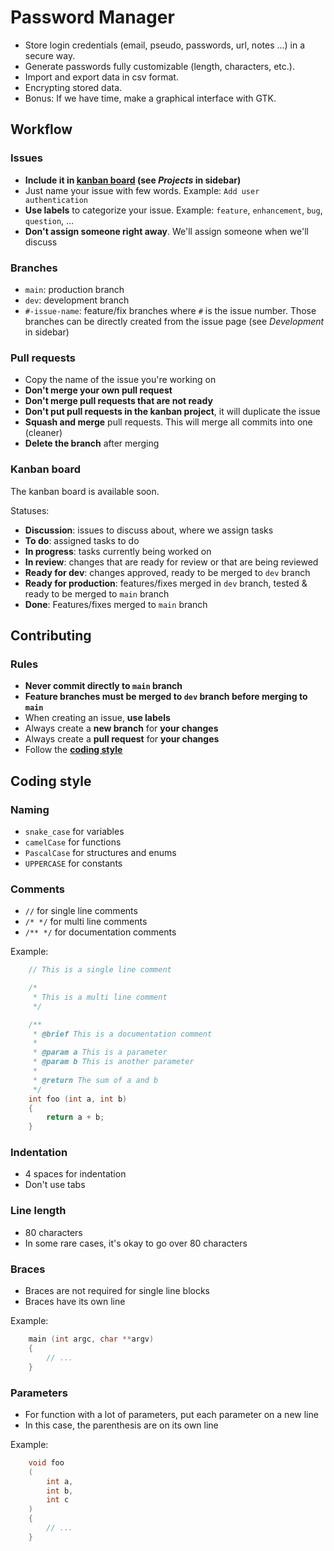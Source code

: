 # Password Manager

- Store login credentials (email, pseudo, passwords, url, notes ...) in a secure way.
- Generate passwords fully customizable (length, characters, etc.).
- Import and export data in csv format.
- Encrypting stored data.
- Bonus: If we have time, make a graphical interface with GTK.

## Workflow

### Issues

- **Include it in [kanban board](#kanban-board) (see _Projects_ in sidebar)**
- Just name your issue with few words. Example: `Add user authentication`
- **Use labels** to categorize your issue. Example: `feature`, `enhancement`,
  `bug`, `question`, ...
- **Don't assign someone right away**. We'll assign someone when we'll discuss

### Branches

- `main`: production branch
- `dev`: development branch
- `#-issue-name`: feature/fix branches where `#` is the issue number. Those
  branches can be directly created from the issue page (see _Development_
  in sidebar)

### Pull requests

- Copy the name of the issue you're working on
- **Don't merge your own pull request**
- **Don't merge pull requests that are not ready**
- **Don't put pull requests in the kanban project**, it will duplicate the
  issue
- **Squash and merge** pull requests. This will merge all commits into one
  (cleaner)
- **Delete the branch** after merging

### Kanban board

The kanban board is available soon.

Statuses:

- **Discussion**: issues to discuss about, where we assign tasks
- **To do**: assigned tasks to do
- **In progress**: tasks currently being worked on
- **In review**: changes that are ready for review or that are being reviewed
- **Ready for dev**: changes approved, ready to be merged to `dev` branch
- **Ready for production**: features/fixes merged in `dev` branch, tested &
  ready to be merged to `main` branch
- **Done**: Features/fixes merged to `main` branch

## Contributing

### Rules

- **Never commit directly to `main` branch**
- **Feature branches must be merged to `dev` branch before merging to `main`**
- When creating an issue, **use labels**
- Always create a **new branch** for **your changes**
- Always create a **pull request** for **your changes**
- Follow the **[coding style](#coding-style)**

## Coding style

### Naming

- `snake_case` for variables
- `camelCase` for functions
- `PascalCase` for structures and enums
- `UPPERCASE` for constants

### Comments

- `//` for single line comments
- `/* */` for multi line comments
- `/** */` for documentation comments

Example:

```c
    // This is a single line comment

    /*
     * This is a multi line comment
     */

    /**
     * @brief This is a documentation comment
     *
     * @param a This is a parameter
     * @param b This is another parameter
     *
     * @return The sum of a and b
     */
    int foo (int a, int b)
    {
        return a + b;
    }
```

### Indentation

- 4 spaces for indentation
- Don't use tabs

### Line length

- 80 characters
- In some rare cases, it's okay to go over 80 characters

### Braces

- Braces are not required for single line blocks
- Braces have its own line

Example:

```c
    main (int argc, char **argv)
    {
        // ...
    }
```

### Parameters

- For function with a lot of parameters, put each parameter on a new line
- In this case, the parenthesis are on its own line

Example:

```c
    void foo
    (
        int a,
        int b,
        int c
    )
    {
        // ...
    }
```
